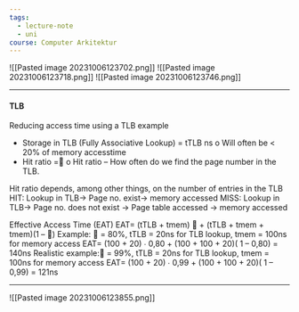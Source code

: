 ```yaml
---
tags:
  - lecture-note
  - uni
course: Computer Arkitektur
---
```

![[Pasted image 20231006123702.png]]
![[Pasted image 20231006123718.png]]
![[Pasted image 20231006123746.png]]

***
#### TLB
Reducing access time using a TLB example
* Storage in TLB (Fully Associative Lookup) = tTLB ns
	o Will often be < 20% of memory accesstime
* Hit ratio =
	o Hit ratio – How often do we find the page number in the TLB.
 
Hit ratio depends, among other things, on the number of entries in the TLB
HIT: Lookup in TLB→ Page no. exist→ memory accessed
MISS: Lookup in TLB→ Page no. does not exist → Page table accessed → memory accessed

Effective Access Time (EAT)
EAT= (tTLB + tmem)  + (tTLB + tmem + tmem)(1 – )
Example:  = 80%, tTLB = 20ns for TLB lookup, tmem = 100ns for memory
access EAT= (100 + 20) ∙ 0,80 + (100 + 100 + 20)( 1 – 0,80) = 140ns
Realistic example: = 99%, tTLB = 20ns for TLB lookup, tmem = 100ns for memory access EAT= (100 + 20) ∙ 0,99 + (100 + 100 + 20)( 1 – 0,99) = 121ns

***
![[Pasted image 20231006123855.png]]
